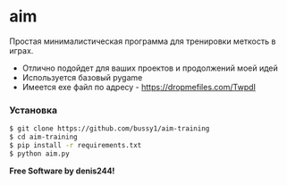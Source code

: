 # aim

Простая минималистическая программа для тренировки меткость в играх.

  - Отлично подойдет для ваших проектов и продолжений моей идей
  - Используется базовый pygame
  - Имеется exe файл по адресу - https://dropmefiles.com/TwpdI

### Установка

```sh
$ git clone https://github.com/bussy1/aim-training
$ cd aim-training
$ pip install -r requirements.txt
$ python aim.py
```


**Free Software by denis244!**
